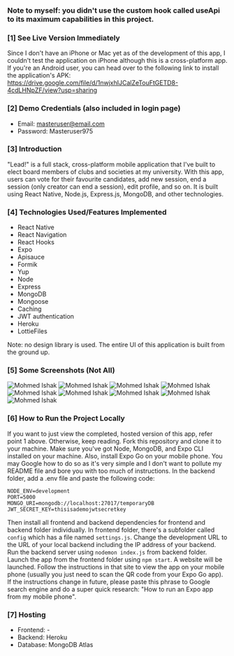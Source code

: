 ### Note to myself: you didn't use the custom hook called useApi to its maximum capabilities in this project.

### [1] See Live Version Immediately
Since I don't have an iPhone or Mac yet as of the development of this app, I couldn't test the application on iPhone although this is a cross-platform app. If you're an Android user, you can head over to the following link to install the application's APK: https://drive.google.com/file/d/1nwjxhIJCalZeTouFtGETD8-4cdLHNpZF/view?usp=sharing

### [2] Demo Credentials (also included in login page)
* Email: masteruser@email.com
* Password: Masteruser975

### [3] Introduction
"Lead!" is a full stack, cross-platform mobile application that I've built to elect board members of clubs and societies at my university. With this app, users can vote for their favourite candidates, add new session, end a session (only creator can end a session), edit profile, and so on. It is built using React Native, Node.js, Express.js, MongoDB, and other technologies.

### [4] Technologies Used/Features Implemented
* React Native
* React Navigation
* React Hooks
* Expo 
* Apisauce
* Formik
* Yup
* Node
* Express
* MongoDB
* Mongoose
* Caching
* JWT authentication
* Heroku 
* LottieFiles

Note: no design library is used. The entire UI of this application is built from the ground up.

### [5] Some Screenshots (Not All)
![Mohmed Ishak](https://user-images.githubusercontent.com/52876913/147257836-e5c1d33b-32c0-4db6-8d04-0681c42e8d04.png)
![Mohmed Ishak](https://user-images.githubusercontent.com/52876913/147257770-0a5980d2-7759-4507-9462-c4faee0d39fe.png)
![Mohmed Ishak](https://user-images.githubusercontent.com/52876913/147257775-87198e9c-6a0a-4c2e-8073-9187a4558e23.png)
![Mohmed Ishak](https://user-images.githubusercontent.com/52876913/147257760-b57b2fd1-1ebe-4d98-b03f-9afef0ed8be8.png)
![Mohmed Ishak](https://user-images.githubusercontent.com/52876913/147257787-7389c39e-8009-4b36-a0d4-6b24c770eac7.png)
![Mohmed Ishak](https://user-images.githubusercontent.com/52876913/147257780-77f070e2-65b3-4185-bf72-461723b30e2d.png)
![Mohmed Ishak](https://user-images.githubusercontent.com/52876913/147257782-7832c7e1-bdf0-4945-acba-61cd6d724a13.png)
![Mohmed Ishak](https://user-images.githubusercontent.com/52876913/147257777-c1f29208-55d4-424b-bf89-278741332c66.png)
![Mohmed Ishak](https://user-images.githubusercontent.com/52876913/147257778-70f30c08-5cb1-44d6-8f5a-f685b4853ccb.png)

### [6] How to Run the Project Locally
If you want to just view the completed, hosted version of this app, refer point 1 above. Otherwise, keep reading. Fork this repository and clone it to your machine. Make sure you've got Node, MongoDB, and Expo CLI installed on your machine. Also, install Expo Go on your mobile phone. You may Google how to do so as it's very simple and I don't want to pollute my README file and bore you with too much of instructions. In the backend folder, add a .env file and paste the following code:
    
    NODE_ENV=development
    PORT=5000
    MONGO_URI=mongodb://localhost:27017/temporaryDB
    JWT_SECRET_KEY=thisisademojwtsecretkey
Then install all frontend and backend dependencies for frontend and backend folder individually. In frontend folder, there's a subfolder called ```config``` which has a file named ```settings.js```. Change the development URL to the URL of your local backend including the IP address of your backend. Run the backend server using ```nodemon index.js``` from backend folder. Launch the app from the frontend folder using ```npm start```. A website will be launched. Follow the instructions in that site to view the app on your mobile phone (usually you just need to scan the QR code from your Expo Go app). If the instructions change in future, please paste this phrase to Google search engine and do a super quick research: "How to run an Expo app from my mobile phone".  

### [7] Hosting
* Frontend: -
* Backend: Heroku
* Database: MongoDB Atlas
